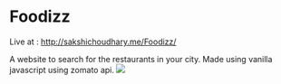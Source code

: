 # Foodizz
Live at : http://sakshichoudhary.me/Foodizz/

A website to search for the restaurants in your city. Made using vanilla javascript using zomato api.
![](assets/images/Foodizz.png)
